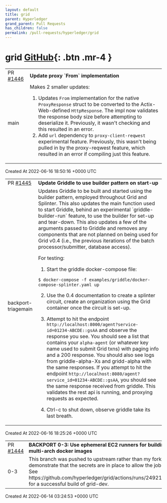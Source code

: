 ```yaml
---
layout: default
title: grid
parent: Hyperledger
grand_parent: Pull Requests
has_children: false
permalink: /pull-requests/hyperledger/grid
---
```


# grid <span class="fs-3 right-align">[GitHub](https://github.com/hyperledger/grid){: .btn .mr-4 }</span>


<div>
    <table>
        <tr>
            <td>
                PR <a href="https://github.com/hyperledger/grid/pull/1446" class=".btn">#1446</a>
            </td>
            <td>
                <b>
                    Update proxy `From` implementation
                </b>
            </td>
        </tr>
        <tr>
            <td>
                <span class="chip">main</span>
            </td>
            <td>
                Makes 2 smaller updates:

1. Updates `From` implementation for the native `ProxyResponse` struct to be converted to the Actix-Web-defined `HttpResponse`. The impl now validates the response body size before attempting to deserialize it. Previously, it wasn't checking and this resulted in an error. 
2. Add `url` dependency to `proxy-client-reqwest` experimental feature. Previously, this wasn't being pulled in by the proxy-reqwest feature, which resulted in an error if compiling just this feature.
            </td>
        </tr>
    </table>
    <div class="right-align">
        Created At 2022-06-16 18:50:16 +0000 UTC
    </div>
</div>

<div>
    <table>
        <tr>
            <td>
                PR <a href="https://github.com/hyperledger/grid/pull/1445" class=".btn">#1445</a>
            </td>
            <td>
                <b>
                    Update Griddle to use builder pattern on start-up
                </b>
            </td>
        </tr>
        <tr>
            <td>
                <span class="chip">backport-triage</span><span class="chip">main</span>
            </td>
            <td>
                Updates Griddle to be built and started using the builder pattern, employed throughout Grid and Splinter. This also updates the main function used to start Griddle, behind an experimental `griddle-builder-run` feature, to use the builder for set-up and tear-down. This also updates a few of the arguments passed to Griddle and removes any components that are not planned on being used for Grid v0.4 (i.e., the previous iterations of the batch processor/submitter, database access).


For testing:
1. Start the griddle docker-compose file: 
```
$ docker-compose -f examples/griddle/docker-compose-splinter.yaml up
```

2. Use the 0.4 documentation to create a splinter circuit, create an organization using the Grid container once the circuit is set-up. 

3. Attempt to hit the endpoint `http://localhost:8000/agent?service-id=01234-ABCDE::gsAA` and observe the response you see. You should see a list that contains your `alpha-agent` (or whatever key name used to submit Grid txns) with paging info and a 200 response. You should also see logs from griddle-alpha-Xs and gridd-alpha with the same responses. If you attempt to hit the endpoint `http://localhost:8080/agent?service_id=01234-ABCDE::gsAA`, you should see the same response received from griddle. This validates the rest api is running, and proxying requests as expected. 

4. Ctrl-c to shut down, observe griddle take its last breath. 
            </td>
        </tr>
    </table>
    <div class="right-align">
        Created At 2022-06-16 18:25:26 +0000 UTC
    </div>
</div>

<div>
    <table>
        <tr>
            <td>
                PR <a href="https://github.com/hyperledger/grid/pull/1444" class=".btn">#1444</a>
            </td>
            <td>
                <b>
                    BACKPORT 0-3: Use ephemeral EC2 runners for building multi-arch docker images
                </b>
            </td>
        </tr>
        <tr>
            <td>
                <span class="chip">0-3</span>
            </td>
            <td>
                This branch was pushed to upstream rather than my fork to demonstrate that the secrets are in place to allow the job to run. See https://github.com/hyperledger/grid/actions/runs/2492182698 for a successful build of grid-dev.
            </td>
        </tr>
    </table>
    <div class="right-align">
        Created At 2022-06-14 03:24:53 +0000 UTC
    </div>
</div>

